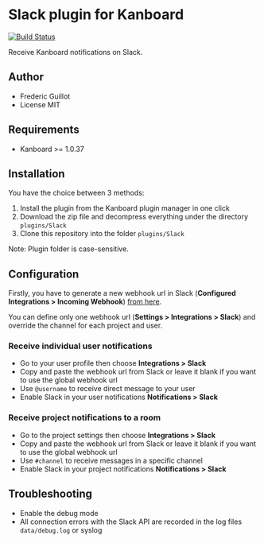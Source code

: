 Slack plugin for Kanboard
=========================

[![Build Status](https://travis-ci.org/kanboard/plugin-slack.svg?branch=master)](https://travis-ci.org/kanboard/plugin-slack)

Receive Kanboard notifications on Slack.

Author
------

- Frederic Guillot
- License MIT

Requirements
------------

- Kanboard >= 1.0.37

Installation
------------

You have the choice between 3 methods:

1. Install the plugin from the Kanboard plugin manager in one click
2. Download the zip file and decompress everything under the directory `plugins/Slack`
3. Clone this repository into the folder `plugins/Slack`

Note: Plugin folder is case-sensitive.

Configuration
-------------

Firstly, you have to generate a new webhook url in Slack (**Configured Integrations > Incoming Webhook**) [from here](https://slack.com/apps/A0F7XDUAZ-incoming-webhooks).

You can define only one webhook url (**Settings > Integrations > Slack**) and override the channel for each project and user.

### Receive individual user notifications

- Go to your user profile then choose **Integrations > Slack**
- Copy and paste the webhook url from Slack or leave it blank if you want to use the global webhook url
- Use `@username` to receive direct message to your user
- Enable Slack in your user notifications **Notifications > Slack**

### Receive project notifications to a room

- Go to the project settings then choose **Integrations > Slack**
- Copy and paste the webhook url from Slack or leave it blank if you want to use the global webhook url
- Use `#channel` to receive messages in a specific channel
- Enable Slack in your project notifications **Notifications > Slack**

## Troubleshooting

- Enable the debug mode
- All connection errors with the Slack API are recorded in the log files `data/debug.log` or syslog
